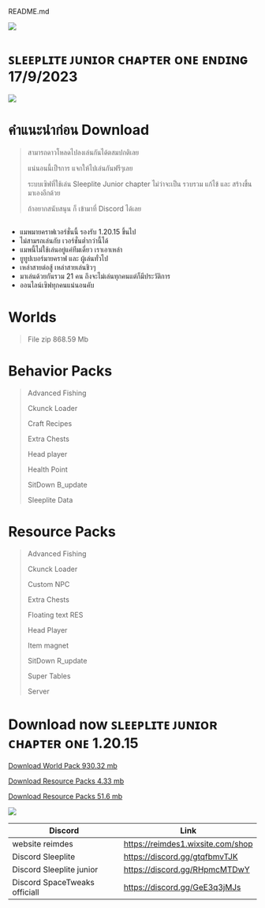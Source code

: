 README.md


 ![](https://media.discordapp.net/attachments/1084301111177007155/1154383489836253246/All_sleepLite_JR.2png.png?width=1440&height=602)

# ꜱʟᴇᴇᴘʟɪᴛᴇ ᴊᴜɴɪᴏʀ ᴄʜᴀᴘᴛᴇʀ ᴏɴᴇ ᴇɴᴅɪɴɢ 17/9/2023
![](https://cdn.discordapp.com/attachments/1018330493575508078/1154397601618206790/Screenshot_42.png)

# คำแนะนำก่อน Download

> สามารถดาวโหลดไปลงเล่นกันได้ตสมปกติเลย
> 
> แน่นอนนี้เป็ฯการ แจกให้ไปเล่นกันฟรีๆเลย
> 
> ระบบเซิฟที่ใช้เล่น Sleeplite Junior chapter ไม่ว่าจะเป็น รวบรวม แก้ไข้ และ สร้างขึ้นมาเองอีกด้วย
> 
> ถ้าอยากสนับสนุน ก็ เข้ามาที่ Discord ได้เลย

## 
- แมพมายคราฟเวอร์ชั่นนี้ รองรับ 1.20.15 ขึ้นไป
- ไม่สามรถเล่นกับ เวอร์ชั่นต่ำกว่านี้ได้
- แมพนี้ไม่ใช้เล่นอยู่แค่ทีมเดี่ยว เราเอาเหล่า 
- ยูทูปเบอร์มายคราฟ และ ผู้เล่นทั่วไป
- เหล่าสายต่อสู้ เหล่าสายเล่นชิวๆ 
- มาเล่นด้วยกันรวม 21 คน ถึงจะไม่เล่นทุกคนแต่ก็มีประวัติการ 
- ออนไลน์เซิฟทุกคนแน่นอนคับ 

## 

# Worlds
> File zip 868.59 Mb

# Behavior Packs

> Advanced Fishing
> 
> Ckunck Loader
> 
> Craft Recipes
> 
> Extra Chests
> 
> Head player
> 
> Health Point
> 
> SitDown B_update
> 
> Sleeplite Data

# Resource Packs

> Advanced Fishing
> 
> Ckunck Loader
> 
> Custom NPC
> 
> Extra Chests
> 
> Floating text RES
> 
> Head Player
> 
> Item magnet
> 
> SitDown R_update
> 
> Super Tables
> 
> Server

# Download now ꜱʟᴇᴇᴘʟɪᴛᴇ ᴊᴜɴɪᴏʀ ᴄʜᴀᴘᴛᴇʀ ᴏɴᴇ 1.20.15

[Download World Pack 930.32 mb ](https://www.mediafire.com/file/ak457fh09olzpwo/junior_31_10_2023.zip/file)

[Download Resource Packs 4.33 mb](https://www.mediafire.com/file/q5v8a0nxz00y9eh/behavior_packs.zip/file)

[Download Resource Packs 51.6 mb](https://www.mediafire.com/file/gea64uic2lwmixj/resource_packs.zip/file)

![](https://cdn.discordapp.com/attachments/1018330493575508078/1154401434712940564/Screenshot_67.png)

 |  Discord | Link | 
-|-
  website reimdes |  https://reimdes1.wixsite.com/shop
 Discord Sleeplite | https://discord.gg/gtqfbmvTJK
 Discord Sleeplite junior | https://discord.gg/RHpmcMTDwY
 Discord SpaceTweaks officiall | https://discord.gg/GeE3q3jMJs

